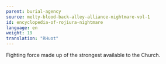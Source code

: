 ```yaml
---
parent: burial-agency
source: melty-blood-back-alley-alliance-nightmare-vol-1
id: encyclopedia-of-rojiura-nightmare
language: en
weight: 19
translation: "RHuot"
---
```


Fighting force made up of the strongest available to the Church.
